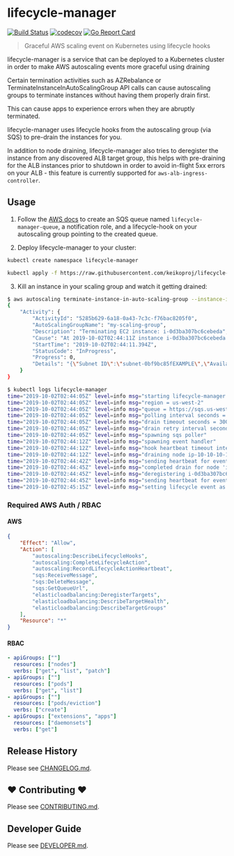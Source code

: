 # lifecycle-manager

[![Build Status](https://travis-ci.org/keikoproj/lifecycle-manager.svg?branch=master)](https://travis-ci.org/keikoproj/lifecycle-manager)
[![codecov](https://codecov.io/gh/keikoproj/lifecycle-manager/branch/master/graph/badge.svg)](https://codecov.io/gh/keikoproj/lifecycle-manager)
[![Go Report Card](https://goreportcard.com/badge/github.com/keikoproj/lifecycle-manager)](https://goreportcard.com/report/github.com/keikoproj/lifecycle-manager)
> Graceful AWS scaling event on Kubernetes using lifecycle hooks

lifecycle-manager is a service that can be deployed to a Kubernetes cluster in order to make AWS autoscaling events more graceful using draining

Certain termination activities such as AZRebalance or TerminateInstanceInAutoScalingGroup API calls can cause autoscaling groups to terminate instances without having them properly drain first.

This can cause apps to experience errors when they are abruptly terminated.

lifecycle-manager uses lifecycle hooks from the autoscaling group (via SQS) to pre-drain the instances for you.

In addition to node draining, lifecycle-manager also tries to deregister the instance from any discovered ALB target group, this helps with pre-draining for the ALB instances prior to shutdown in order to avoid in-flight 5xx errors on your ALB - this feature is currently supported for `aws-alb-ingress-controller`.

## Usage

1. Follow the [AWS docs](https://docs.aws.amazon.com/autoscaling/ec2/userguide/lifecycle-hooks.html#sqs-notifications) to create an SQS queue named `lifecycle-manager-queue`, a notification role, and a lifecycle-hook on your autoscaling group pointing to the created queue.

2. Deploy lifecycle-manager to your cluster:

```bash
kubectl create namespace lifecycle-manager

kubectl apply -f https://raw.githubusercontent.com/keikoproj/lifecycle-manager/master/examples/lifecycle-manager.yaml
```

3. Kill an instance in your scaling group and watch it getting drained:

```bash
$ aws autoscaling terminate-instance-in-auto-scaling-group --instance-id i-0d3ba307bc6cebeda --region us-west-2 --no-should-decrement-desired-capacity
{
    "Activity": {
        "ActivityId": "5285b629-6a18-0a43-7c3c-f76bac8205f0",
        "AutoScalingGroupName": "my-scaling-group",
        "Description": "Terminating EC2 instance: i-0d3ba307bc6cebeda",
        "Cause": "At 2019-10-02T02:44:11Z instance i-0d3ba307bc6cebeda was taken out of service in response to a user request.",
        "StartTime": "2019-10-02T02:44:11.394Z",
        "StatusCode": "InProgress",
        "Progress": 0,
        "Details": "{\"Subnet ID\":\"subnet-0bf9bc85fEXAMPLE\",\"Availability Zone\":\"us-west-2c\"}"
    }
}

$ kubectl logs lifecycle-manager
time="2019-10-02T02:44:05Z" level=info msg="starting lifecycle-manager service v0.3.0"
time="2019-10-02T02:44:05Z" level=info msg="region = us-west-2"
time="2019-10-02T02:44:05Z" level=info msg="queue = https://sqs.us-west-2.amazonaws.com/00000EXAMPLE/lifecycle-manager-queue"
time="2019-10-02T02:44:05Z" level=info msg="polling interval seconds = 10"
time="2019-10-02T02:44:05Z" level=info msg="drain timeout seconds = 300"
time="2019-10-02T02:44:05Z" level=info msg="drain retry interval seconds = 30"
time="2019-10-02T02:44:05Z" level=info msg="spawning sqs poller"
time="2019-10-02T02:44:12Z" level=info msg="spawning event handler"
time="2019-10-02T02:44:12Z" level=info msg="hook heartbeat timeout interval is 60, will send heartbeat every 30 seconds"
time="2019-10-02T02:44:12Z" level=info msg="draining node ip-10-10-10-10.us-west-2.compute.internal"
time="2019-10-02T02:44:42Z" level=info msg="sending heartbeat for event with instance 'i-0d3ba307bc6cebeda' and sleeping for 30 seconds"
time="2019-10-02T02:44:45Z" level=info msg="completed drain for node 'ip-10-10-10-10.us-west-2.compute.internal'"
time="2019-10-02T02:44:45Z" level=info msg="deregistering i-0d3ba307bc6cebeda from arn:aws:elasticloadbalancing:us-west-2:00000EXAMPLE:targetgroup/targetgroup-9b26c8689f3b53a1ef0/53e66aede612f044"
time="2019-10-02T02:44:45Z" level=info msg="sending heartbeat for event with instance 'i-0d3ba307bc6cebeda' and sleeping for 30 seconds"
time="2019-10-02T02:45:15Z" level=info msg="setting lifecycle event as completed with result: 'CONTINUE'"
```

### Required AWS Auth / RBAC

#### AWS

```json
{
    "Effect": "Allow",
    "Action": [
        "autoscaling:DescribeLifecycleHooks",
        "autoscaling:CompleteLifecycleAction",
        "autoscaling:RecordLifecycleActionHeartbeat",
        "sqs:ReceiveMessage",
        "sqs:DeleteMessage",
        "sqs:GetQueueUrl",
        "elasticloadbalancing:DeregisterTargets",
        "elasticloadbalancing:DescribeTargetHealth",
        "elasticloadbalancing:DescribeTargetGroups"
    ],
    "Resource": "*"
}
```

#### RBAC

```yaml
- apiGroups: [""]
  resources: ["nodes"]
  verbs: ["get", "list", "patch"]
- apiGroups: [""]
  resources: ["pods"]
  verbs: ["get", "list"]
- apiGroups: [""]
  resources: ["pods/eviction"]
  verbs: ["create"]
- apiGroups: ["extensions", "apps"]
  resources: ["daemonsets"]
  verbs: ["get"]
```

## Release History

Please see [CHANGELOG.md](.github/CHANGELOG.md).

## ❤ Contributing ❤

Please see [CONTRIBUTING.md](.github/CONTRIBUTING.md).

## Developer Guide

Please see [DEVELOPER.md](.github/DEVELOPER.md).
